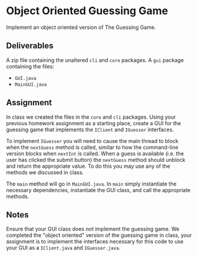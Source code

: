 # Object Oriented Guessing Game

Implement an object oriented version of The Guessing Game.

## Deliverables

A zip file containing the unaltered `cli` and `core` packages.
A `gui` package containing the files:

* `GUI.java`
* `MainGUI.java`

## Assignment

In class we created the files in the `core` and `cli` packages.  Using your previous homework assignment as a starting place, create a GUI for the guessing game that implements the `IClient` and `IGuesser` interfaces.

To implement `IGuesser` you will need to cause the main thread to block when the `nextGuess` method is called, similar to how the command-line version blocks when `nextInt` is called.  When a guess is available (i.e. the user has clicked the submit button) the `nextGuess` method should unblock and return the appropriate value.
To do this you may use any of the methods we discussed in class.

The `main` method will go in `MainGUI.java`.  In `main` simply instantiate the necessary dependencies, instantiate the GUI class, and call the appropriate methods.

## Notes

Ensure that your GUI class does *not* implement the guessing game.  We completed the "object oriented" version of the guessing game in class, your assignment is to implement the interfaces necessary for this code to use your GUI as a `IClient.java` and `IGuesser.java`.

